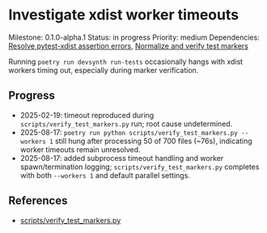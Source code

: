 # Investigate xdist worker timeouts
Milestone: 0.1.0-alpha.1
Status: in progress
Priority: medium
Dependencies: [Resolve pytest-xdist assertion errors](Resolve-pytest-xdist-assertion-errors.md), [Normalize and verify test markers](Normalize-and-verify-test-markers.md)

Running `poetry run devsynth run-tests` occasionally hangs with xdist workers timing out, especially during marker verification.

## Progress
- 2025-02-19: timeout reproduced during `scripts/verify_test_markers.py` run; root cause undetermined.
- 2025-08-17: `poetry run python scripts/verify_test_markers.py --workers 1` still hung after processing 50 of 700 files (~76s), indicating worker timeouts remain unresolved.
- 2025-08-17: added subprocess timeout handling and worker spawn/termination logging; `scripts/verify_test_markers.py` completes with both `--workers 1` and default parallel settings.

## References
- [scripts/verify_test_markers.py](../scripts/verify_test_markers.py)
